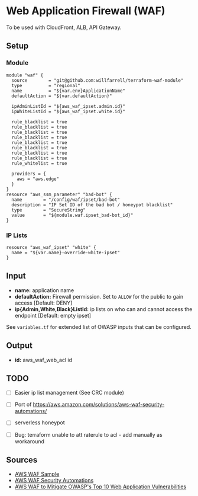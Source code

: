 # Web Application Firewall (WAF)
To be used with CloudFront, ALB, API Gateway.

## Setup

### Module
```hcl-terraform
module "waf" {
  source        = "git@github.com:willfarrell/terraform-waf-module"
  type          = "regional"
  name          = "${var.env}ApplicationName"
  defaultAction = "${var.defaultAction}"

  ipAdminListId = "${aws_waf_ipset.admin.id}"
  ipWhiteListId = "${aws_waf_ipset.white.id}"
  
  rule_blacklist = true
  rule_blacklist = true
  rule_blacklist = true
  rule_blacklist = true
  rule_blacklist = true
  rule_blacklist = true
  rule_blacklist = true
  rule_blacklist = true
  rule_whitelist = true
  
  providers = {
    aws = "aws.edge"
  }
}
resource "aws_ssm_parameter" "bad-bot" {
  name        = "/config/waf/ipset/bad-bot"
  description = "IP Set ID of the bad bot / honeypot blacklist"
  type        = "SecureString"
  value       = "${module.waf.ipset_bad-bot_id}"
}

```

### IP Lists
```hcl-terraform
resource "aws_waf_ipset" "white" {
  name = "${var.name}-override-white-ipset"
}
```

## Input
- **name:** application name
- **defaultAction:** Firewall permission. Set to `ALLOW` for the public to gain access [Default: DENY]
- **ip{Admin,White,Black}ListId:** ip lists on who can and cannot access the endpoint [Default: empty ipset]

See `variables.tf` for extended list of OWASP inputs that can be configured.

## Output
- **id:** aws_waf_web_acl id

## TODO
- [ ] Easier ip list management (See CRC module)
- [ ] Port of https://aws.amazon.com/solutions/aws-waf-security-automations/
- [ ] serverless honeypot
- [ ] Bug: terraform unable to att raterule to acl - add manually as workaround


## Sources
- [AWS WAF Sample](https://github.com/awslabs/aws-waf-sample)
- [AWS WAF Security Automations](https://aws.amazon.com/solutions/aws-waf-security-automations)
- [AWS WAF to Mitigate OWASP's Top 10 Web Application Vulnerabilities](https://aws.amazon.com/about-aws/whats-new/2017/07/use-aws-waf-to-mitigate-owasps-top-10-web-application-vulnerabilities/)
